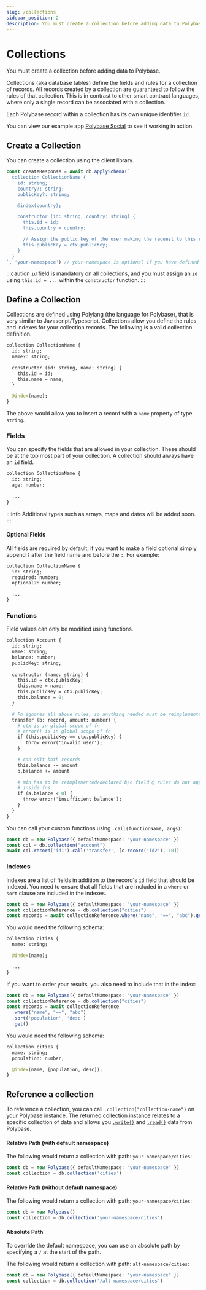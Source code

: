 ```yaml
---
slug: /collections
sidebar_position: 2
description: You must create a collection before adding data to Polybase. Collections (aka database tables) define the fields and rules for a collection of records.
---
```


# Collections

You must create a collection before adding data to Polybase.

Collections (aka database tables) define the fields and rules for a collection of records. All records created by a collection are guaranteed to follow the rules of that collection. This is in contrast to other smart contract languages, where only a single record can be associated with a collection.

Each Polybase record within a collection has its own unique identifier `id`.

You can view our example app [Polybase Social](https://social.testnet.polybase.xyz) to see it working in action.

## Create a Collection

You can create a collection using the client library.

```ts
const createResponse = await db.applySchema(`
  collection CollectionName {
    id: string;
    country?: string;
    publicKey?: string;

    @index(country);

    constructor (id: string, country: string) {
      this.id = id;
      this.country = country;

      // Assign the public key of the user making the request to this record
      this.publicKey = ctx.publicKey;
    }
  }
`, 'your-namespace') // your-namespace is optional if you have defined a default namespace
```

:::caution
`id` field is mandatory on all collections, and you must assign an `id` using `this.id = ...` within the `constructor` function.
:::

## Define a Collection

Collections are defined using Polylang (the language for Polybase), that is very similar to Javascript/Typescript. Collections allow you define the rules and indexes for your collection records. The following is a valid collection definition.

```graphql
collection CollectionName {
  id: string;
  name?: string;

  constructor (id: string, name: string) {
    this.id = id;
    this.name = name;
  }

  @index(name);
}
```

The above would allow you to insert a record with a `name` property of type `string`.


### Fields

You can specify the fields that are allowed in your collection. These should be at the top most part of your collection. A collection should always have an `id` field.

```graphql
collection CollectionName {
  id: string;
  age: number;
  
  ...
}
```

:::info
Additional types such as arrays, maps and dates will be added soon.
:::

#### Optional Fields

All fields are required by default, if you want to make a field optional simply append `?` after the field name and before the `:`. For example:

```graphql
collection CollectionName {
  id: string;
  required: number;
  optional?: number;

  ...
}
```

### Functions

Field values can only be modified using functions.


```graphql
collection Account {
  id: string;
  name: string;
  balance: number;
  publicKey: string;
  
  constructor (name: string) {
    this.id = ctx.publicKey;
    this.name = name;
    this.publicKey = ctx.publicKey;
    this.balance = 0;
  }

  # Fn ignores all above rules, so anything needed must be reimplemented
  transfer (b: record, amount: number) {
    # ctx is in global scope of fn
    # error() is in global scope of fn
    if (this.publicKey == ctx.publicKey) {
       throw error('invalid user');
    }

    # can edit both records
    this.balance -= amount
    b.balance += amount

    # min has to be reimplemented/declared b/c field @ rules do not apply
    # inside fns
    if (a.balance < 0) {
      throw error('insufficient balance');
    }
  }
}
```

You can call your custom functions using `.call(functionName, args)`:

```ts
const db = new Polybase({ defaultNamespace: "your-namespace" })
const col = db.collection("account")
await col.record('id1').call('transfer', [c.record('id2'), 10])
```


### Indexes

Indexes are a list of fields in addition to the record's `id` field that should be indexed. You need to ensure that all fields that are included in a `where` or `sort` clause are included in the indexes.

```ts
const db = new Polybase({ defaultNamespace: "your-namespace" })
const collectionReference = db.collection("cities")
const records = await collectionReference.where("name", "==", "abc").get()
```

You would need the following schema:

```graphql
collection cities {
  name: string;

  @index(name);

  ...
}
```

If you want to order your results, you also need to include that in the index:

```ts
const db = new Polybase({ defaultNamespace: "your-namespace" })
const collectionReference = db.collection("cities")
const records = await collectionReference
  .where("name", "==", "abc")
  .sort('population', 'desc')
  .get()
```

You would need the following schema:


```graphql
collection cities {
  name: string;
  population: number;

  @index(name, [population, desc]);
}
```


## Reference a collection

To reference a collection, you can call `.collection("collection-name")` on your Polybase instance. The returned collection instance relates to a specific collection of data and allows you [`.write()`](/write) and [`.read()`](/read) data from Polybase.


#### Relative Path (with default namespace)

The following would return a collection with path: `your-namespace/cities`:

```ts
const db = new Polybase({ defaultNamespace: "your-namespace" })
const collection = db.collection('cities')
```

#### Relative Path (without default namespace)

The following would return a collection with path: `your-namespace/cities`:

```ts
const db = new Polybase()
const collection = db.collection('your-namespace/cities')
```

#### Absolute Path

To override the default namespace, you can use an absolute path by specifying a `/` at the start of the path. 

The following would return a collection with path: `alt-namespace/cities`:

```ts
const db = new Polybase({ defaultNamespace: "your-namespace" })
const collection = db.collection('/alt-namespace/cities')
```

